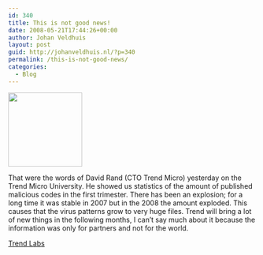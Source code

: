 ```yaml
---
id: 340
title: This is not good news!
date: 2008-05-21T17:44:26+00:00
author: Johan Veldhuis
layout: post
guid: http://johanveldhuis.nl/?p=340
permalink: /this-is-not-good-news/
categories:
  - Blog
---
```

[<img class="alignnone size-thumbnail wp-image-341" title="David Rend (CTO Trend Micro)" src="https://i0.wp.com/johanveldhuis.nl/wp-content/uploads/2008/05/drand-150x150.jpg?resize=150%2C150" alt="" width="150" height="150" data-recalc-dims="1" />](https://i2.wp.com/johanveldhuis.nl/wp-content/uploads/2008/05/drand.jpg)

That were the words of David Rand (CTO Trend Micro) yesterday on the Trend Micro University. He showed us statistics of the amount of published malicious codes in the first trimester. There has been an explosion; for a long time it was stable in 2007 but in the 2008 the amount exploded. This causes that the virus patterns grow to very huge files. Trend will bring a lot of new things in the following months, I can&#8217;t say much about it because the information was only for partners and not for the world.

<a href="http://itw.trendmicro.com/trend_labs.php" target="_blank">Trend Labs</a>